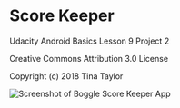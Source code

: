 # Score Keeper

Udacity Android Basics Lesson 9 Project 2

Creative Commons Attribution 3.0 License

Copyright (c) 2018 Tina Taylor

![Screenshot of Boggle Score Keeper App](https://raw.githubusercontent.com/tinapleez/ScoreKeeper/master/docs/images/img.png "Screenshot of Boggle Score Keeper App")
